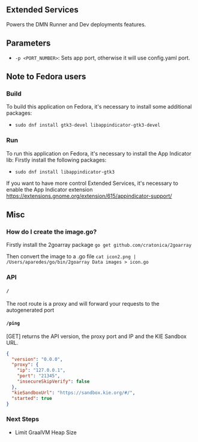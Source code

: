 ## Extended Services

Powers the DMN Runner and Dev deployments features.

## Parameters

- `-p <PORT_NUMBER>`: Sets app port, otherwise it will use config.yaml port.

## Note to Fedora users

### Build

To build this application on Fedora, it's necessary to install some additional packages:

- `sudo dnf install gtk3-devel libappindicator-gtk3-devel`

### Run

To run this application on Fedora, it's necessary to install the App Indicator lib:
Firstly install the following packages:

- `sudo dnf install libappindicator-gtk3`

If you want to have more control Extended Services, it's necessary to enable the App Indicator extension
https://extensions.gnome.org/extension/615/appindicator-support/

## Misc

### How do I create the image.go?

Firstly install the 2goarray package
`go get github.com/cratonica/2goarray`

Then convert the image to a .go file
`cat icon2.png | /Users/aparedes/go/bin/2goarray Data images > icon.go`

### API

#### `/`

The root route is a proxy and will forward your requests to the autogenerated port

#### `/ping`

[GET] returns the API version, the proxy port and IP and the KIE Sandbox URL.

```json
{
  "version": "0.0.0",
  "proxy": {
    "ip": "127.0.0.1",
    "port": "21345",
    "insecureSkipVerify": false
  },
  "kieSandboxUrl": "https://sandbox.kie.org/#/",
  "started": true
}
```

### Next Steps

- Limit GraalVM Heap Size
